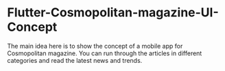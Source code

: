 # Flutter-Cosmopolitan-magazine-UI-Concept
The main idea here is to show the concept of a mobile app for Cosmopolitan magazine.  You can run through the articles in different categories and read the latest news and trends.
